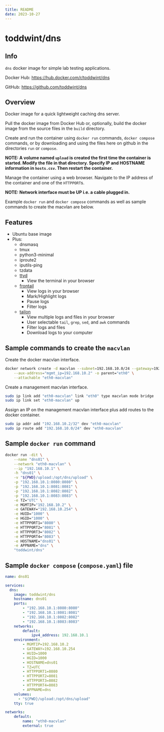 ```yaml
---
title: README
date: 2023-10-27
---
```


# toddwint/dns


## Info

`dns` docker image for simple lab testing applications.

Docker Hub: <https://hub.docker.com/r/toddwint/dns>

GitHub: <https://github.com/toddwint/dns>


## Overview

Docker image for a quick lightweight caching dns server.

Pull the docker image from Docker Hub or, optionally, build the docker image from the source files in the `build` directory.

Create and run the container using `docker run` commands, `docker compose` commands, or by downloading and using the files here on github in the directories `run` or `compose`.

**NOTE: A volume named `upload` is created the first time the container is started. Modify the file in that directory. Specify IP and HOSTNAME information in `hosts.csv`. Then restart the container.**

Manage the container using a web browser. Navigate to the IP address of the container and one of the `HTTPPORT`s.

**NOTE: Network interface must be UP i.e. a cable plugged in.**

Example `docker run` and `docker compose` commands as well as sample commands to create the macvlan are below.


## Features

- Ubuntu base image
- Plus:
  - dnsmasq
  - tmux
  - python3-minimal
  - iproute2
  - iputils-ping
  - tzdata
  - [ttyd](https://github.com/tsl0922/ttyd)
    - View the terminal in your browser
  - [frontail](https://github.com/mthenw/frontail)
    - View logs in your browser
    - Mark/Highlight logs
    - Pause logs
    - Filter logs
  - [tailon](https://github.com/gvalkov/tailon)
    - View multiple logs and files in your browser
    - User selectable `tail`, `grep`, `sed`, and `awk` commands
    - Filter logs and files
    - Download logs to your computer


## Sample commands to create the `macvlan`

Create the docker macvlan interface.

```bash
docker network create -d macvlan --subnet=192.168.10.0/24 --gateway=192.168.10.254 \
    --aux-address="mgmt_ip=192.168.10.2" -o parent="eth0" \
    --attachable "eth0-macvlan"
```

Create a management macvlan interface.

```bash
sudo ip link add "eth0-macvlan" link "eth0" type macvlan mode bridge
sudo ip link set "eth0-macvlan" up
```

Assign an IP on the management macvlan interface plus add routes to the docker container.

```bash
sudo ip addr add "192.168.10.2/32" dev "eth0-macvlan"
sudo ip route add "192.168.10.0/24" dev "eth0-macvlan"
```

## Sample `docker run` command

```bash
docker run -dit \
    --name "dns01" \
    --network "eth0-macvlan" \
    --ip "192.168.10.1" \
    -h "dns01" \
    -v "${PWD}/upload:/opt/dns/upload" \
    -p "192.168.10.1:8080:8080" \
    -p "192.168.10.1:8081:8081" \
    -p "192.168.10.1:8082:8082" \
    -p "192.168.10.1:8083:8083" \
    -e TZ="UTC" \
    -e MGMTIP="192.168.10.2" \
    -e GATEWAY="192.168.10.254" \
    -e HUID="1000" \
    -e HGID="1000" \
    -e HTTPPORT1="8080" \
    -e HTTPPORT2="8081" \
    -e HTTPPORT3="8082" \
    -e HTTPPORT4="8083" \
    -e HOSTNAME="dns01" \
    -e APPNAME="dns" \
    "toddwint/dns"
```


## Sample `docker compose` (`compose.yaml`) file

```yaml
name: dns01

services:
  dns:
    image: toddwint/dns
    hostname: dns01
    ports:
        - "192.168.10.1:8080:8080"
        - "192.168.10.1:8081:8081"
        - "192.168.10.1:8082:8082"
        - "192.168.10.1:8083:8083"
    networks:
        default:
            ipv4_address: 192.168.10.1
    environment:
        - MGMTIP=192.168.10.2
        - GATEWAY=192.168.10.254
        - HUID=1000
        - HGID=1000
        - HOSTNAME=dns01
        - TZ=UTC
        - HTTPPORT1=8080
        - HTTPPORT2=8081
        - HTTPPORT3=8082
        - HTTPPORT4=8083
        - APPNAME=dns
    volumes:
      - "${PWD}/upload:/opt/dns/upload"
    tty: true

networks:
    default:
        name: "eth0-macvlan"
        external: true
```
